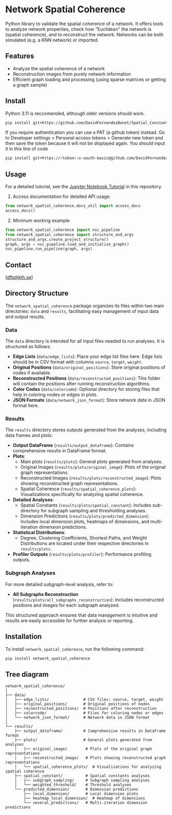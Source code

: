 # Network Spatial Coherence
Python library to validate the spatial coherence of a network. It offers tools to analyze network properties, check how "Euclidean" the network is (spatial coherence), and to reconstruct the network. Networks can be both simulated (e.g. a KNN network) or imported.

## Features
- Analyze the spatial coherence of a network
- Reconstruction images from purely network information
- Efficient graph loading and processing (using sparse matrices or getting a graph sample)


## Install
Python 3.11 is reccomended, although older versions should work.

```bash
pip install git+https://github.com/DavidFernandezBonet/Spatial_Constant_Analysis.git
```
If you require authentication you can use a PAT (a github token) instead. Go to Developer settings > Personal access tokens > Generate new token and then save the token because it will not be displayed again. You should input it in this line of code
```bash
pip install git+https://<token>:x-oauth-basic@github.com/DavidFernandezBonet/Spatial_Constant_Analysis.git
```
## Usage
For a detailed tutorial, see the [Jupyter Notebook Tutorial](./network_spatial_coherence/network_spatial_coherence_tutorial.ipynb) in this repository.

1. Access documentation for detailed API usage:

```python
from network_spatial_coherence.docs_util import access_docs
access_docs()
```

2. Minimum working example

```python
from network_spatial_coherence import nsc_pipeline
from network_spatial_coherence import structure_and_args
structure_and_args.create_project_structure()
graph, args = nsc_pipeline.load_and_initialize_graph()
nsc_pipeline.run_pipeline(graph, args)
```



## Contact
[dfb@kth.se]



## Directory Structure

The `network_spatial_coherence` package organizes its files within two main directories: `data` and `results`, facilitating easy management of input data and output results.

### Data
The `data` directory is intended for all input files needed to run analyses. It is structured as follows:
- **Edge Lists** (`data/edge_lists`): Place your edge list files here. Edge lists should be in CSV format with columns `source`, `target`, `weight`.
- **Original Positions** (`data/original_positions`): Store original positions of nodes if available.
- **Reconstructed Positions** (`data/reconstructed_positions`): This folder will contain the positions after running reconstruction algorithms.
- **Color Codes** (`data/colorcode`): Optional directory for storing files that help in coloring nodes or edges in plots.
- **JSON Formats** (`data/network_json_format`): Store network data in JSON format here.

### Results
The `results` directory stores outputs generated from the analyses, including data frames and plots:
- **Output DataFrame** (`results/output_dataframe`): Contains comprehensive results in DataFrame format.
- **Plots**:
  - Main plots (`results/plots`): General plots generated from analyses.
  - Original Images (`results/plots/original_image`): Plots of the original graph representations.
  - Reconstructed Images (`results/plots/reconstructed_image`): Plots showing reconstructed graph representations.
  - Spatial Coherence (`results/spatial_coherence_plots`): Visualizations specifically for analyzing spatial coherence.
- **Detailed Analyses**:
  - Spatial Constants (`results/plots/spatial_constant`): Includes sub-directory for subgraph sampling and thresholding analyses.
  - Dimension Predictions (`results/plots/predicted_dimension`): Includes local dimension plots, heatmaps of dimensions, and multi-iteration dimension predictions.
- **Statistical Distributions**:
  - Degree, Clustering Coefficients, Shortest Paths, and Weight Distributions are located under their respective directories in `results/plots`.
- **Profiler Outputs** (`results/plots/profiler`): Performance profiling outputs.

### Subgraph Analyses
For more detailed subgraph-level analysis, refer to:
- **All Subgraphs Reconstruction** (`results/plots/all_subgraphs_reconstruction`): Includes reconstructed positions and images for each subgraph analyzed.

This structured approach ensures that data management is intuitive and results are easily accessible for further analysis or reporting.



## Installation

To install `network_spatial_coherence`, run the following command:

```bash
pip install network_spatial_coherence
```


## Tree diagram
```plaintext
network_spatial_coherence/
│
├── data/
│   ├── edge_lists/               # CSV files: source, target, weight
│   ├── original_positions/       # Original positions of nodes
│   ├── reconstructed_positions/  # Positions after reconstruction
│   ├── colorcode/                # Files for coloring nodes or edges
│   └── network_json_format/      # Network data in JSON format
│
└── results/
    ├── output_dataframe/         # Comprehensive results in DataFrame format
    ├── plots/                    # General plots generated from analyses
    │   ├── original_image/        # Plots of the original graph representations
    │   ├── reconstructed_image/   # Plots showing reconstructed graph representations
    │   └── spatial_coherence_plots/  # Visualizations for analyzing spatial coherence
    ├── spatial_constant/          # Spatial constants analyses
    │   ├── subgraph_sampling/     # Subgraph sampling analyses
    │   └── weighted_threshold/    # Threshold analyses
    └── predicted_dimension/       # Dimension predictions
        ├── local_dimension/       # Local dimension plots
        ├── heatmap_local_dimension/  # Heatmap of dimensions
        └── several_predictions/   # Multi-iteration dimension predictions
